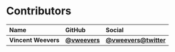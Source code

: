 # Contributors

| Name                 | GitHub                                                 | Social                                                        |
| :------------------- | :----------------------------------------------------- | :------------------------------------------------------------ |
| **Vincent Weevers**  | [**@vweevers**](https://github.com/vweevers)           | [**@vweevers@twitter**](https://twitter.com/vweevers)         |
